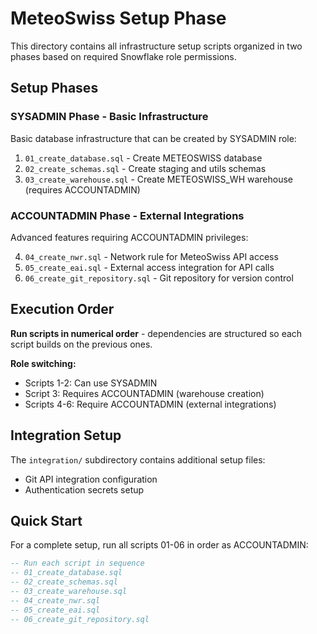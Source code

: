 # MeteoSwiss Setup Phase

This directory contains all infrastructure setup scripts organized in two phases based on required Snowflake role permissions.

## Setup Phases

### SYSADMIN Phase - Basic Infrastructure
Basic database infrastructure that can be created by SYSADMIN role:

1. `01_create_database.sql` - Create METEOSWISS database
2. `02_create_schemas.sql` - Create staging and utils schemas
3. `03_create_warehouse.sql` - Create METEOSWISS_WH warehouse (requires ACCOUNTADMIN)

### ACCOUNTADMIN Phase - External Integrations
Advanced features requiring ACCOUNTADMIN privileges:

4. `04_create_nwr.sql` - Network rule for MeteoSwiss API access
5. `05_create_eai.sql` - External access integration for API calls
6. `06_create_git_repository.sql` - Git repository for version control

## Execution Order

**Run scripts in numerical order** - dependencies are structured so each script builds on the previous ones.

**Role switching:**
- Scripts 1-2: Can use SYSADMIN
- Script 3: Requires ACCOUNTADMIN (warehouse creation)
- Scripts 4-6: Require ACCOUNTADMIN (external integrations)

## Integration Setup

The `integration/` subdirectory contains additional setup files:
- Git API integration configuration
- Authentication secrets setup

## Quick Start

For a complete setup, run all scripts 01-06 in order as ACCOUNTADMIN:

```sql
-- Run each script in sequence
-- 01_create_database.sql
-- 02_create_schemas.sql
-- 03_create_warehouse.sql
-- 04_create_nwr.sql
-- 05_create_eai.sql
-- 06_create_git_repository.sql
```